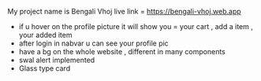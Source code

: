My project name is Bengali Vhoj
live link = https://bengali-vhoj.web.app

* if u hover on the profile picture it will show you = your cart , add a item , your added item
* after login in nabvar u can see your profile pic
* have a bg on the whole website , different in many components 
* swal alert implemented
* Glass type card 